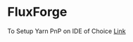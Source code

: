 # FluxForge

To Setup Yarn PnP on IDE of Choice [Link](https://yarnpkg.com/getting-started/editor-sdks)